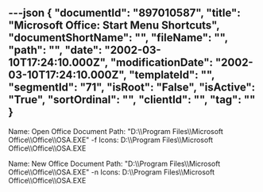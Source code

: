 ---json
{
  "documentId": "897010587",
  "title": "Microsoft Office: Start Menu Shortcuts",
  "documentShortName": "",
  "fileName": "",
  "path": "",
  "date": "2002-03-10T17:24:10.000Z",
  "modificationDate": "2002-03-10T17:24:10.000Z",
  "templateId": "",
  "segmentId": "71",
  "isRoot": "False",
  "isActive": "True",
  "sortOrdinal": "",
  "clientId": "",
  "tag": ""
}
---

Name: Open Office Document
Path: &quot;D:&bsol;&bsol;Program Files&bsol;&bsol;Microsoft Office&bsol;&bsol;Office&bsol;&bsol;OSA.EXE&quot; -f
Icons: D:&bsol;&bsol;Program Files&bsol;&bsol;Microsoft Office&bsol;&bsol;Office&bsol;&bsol;OSA.EXE

Name: New Office Document
Path: &quot;D:&bsol;&bsol;Program Files&bsol;&bsol;Microsoft Office&bsol;&bsol;Office&bsol;&bsol;OSA.EXE&quot; -n
Icons: D:&bsol;&bsol;Program Files&bsol;&bsol;Microsoft Office&bsol;&bsol;Office&bsol;&bsol;OSA.EXE
